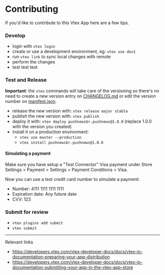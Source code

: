 Contributing
===

If you'd like to contribute to this Vtex App here are a few tips.

### Develop

- login with `vtex login`
- create or use a development environment, eg: `vtex use dev1`
- run `vtex link` to sync local changes with remote
- perform the changes
- test test test

### Test and Release

**Important**: the `vtex` commands will take care of the versioning so there's no need to create a new version entry on [CHANGELOG.md](https://github.com/pushnews/vtex-app/blob/main/CHANGELOG.md) or edit the version number on [manifest.json](https://github.com/pushnews/vtex-app/blob/main/manifest.json).

- release the new version with: `vtex release major stable`
- publish the new version with: `vtex publish`
- deploy it with: `vtex deploy pushnewsbr.pushnews@1.0.0` (replace 1.0.0 with the version you created)
- install it on a production environment:
  - `vtex use master --production`
  - `vtex install pushnewsbr.pushnews@1.0.0`

#### Simulating a payment

Make sure you have setup a "Test Connector" Visa payment under Store Settings > Payment > Settings > Payment Conditions > Visa.

Now you can use a test credit card number to simulate a payment:

- Number: 4111 1111 1111 1111
- Expiration date: Any future date
- CVV: 123

### Submit for review

- `vtex plugins add submit`
- `vtex submit`

---

Relevant links

- https://developers.vtex.com/vtex-developer-docs/docs/vtex-io-documentation-preparing-your-app-distribution
- https://developers.vtex.com/vtex-developer-docs/docs/vtex-io-documentation-submitting-your-app-in-the-vtex-app-store

